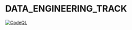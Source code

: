 # DATA_ENGINEERING_TRACK

[![CodeQL](https://github.com/GDSCKCA2023-224/DATA_ENGINEERING_TRACK/actions/workflows/codeql.yml/badge.svg)](https://github.com/GDSCKCA2023-224/DATA_ENGINEERING_TRACK/actions/workflows/codeql.yml)
